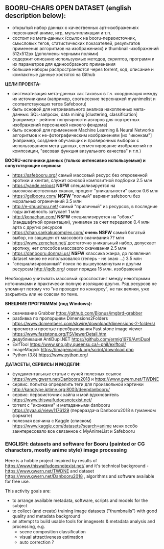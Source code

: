 ## BOORU-CHARS OPEN DATASET (english description below):
- открытый набор данных о качественных арт-изображениях персонажей аниме, игр, мультипликации и т.п.
- состоит из мета-данных (ссылок на booru-первоисточник, смысловых тегов, статистических показателей,
  результатов применения алгоритмов на изображениях) и thumbnail-изображений 512x512px (дополнены черными полями)
- содержит описание используемых методов, скриптов, программ и их параметров для единообразного применения
- большие наборы распространяются через torrent, код, описание и компактные данные хостятся на Github

**ЦЕЛИ ПРОЕКТА:**
- систематизация мета-данных как таковых в т.ч. координация между их источниками 
  (например, соотнесение персонажей myanimelist и соответствующих тегов Safebooru)
- быть основой для нетривиального анализа накопленных мета-данных: SQL-запросы, data mining [clustering, classification]
  (например - рейтинг популярности авторов для портретных изображений персонажей некоего фендома)
- быть основой для применения Machine Learning & Neural Networks алгоритмов к не-фотографическим изображениям [их "иконкам"]
  (например, создание обучающих и проверочных выборок с использованием мета-данных,
   сегментирование изображений по композиции, "весовая функция визуального качества" и т.п.)

**BOORU-источники данных (только интенсивно используемые) и сопутствующие сервисы:**
- https://safebooru.org/ самый массовый ресурс без откровенной эротики и хентая, служит основой композитной подборки 2.5 млн
- https://yande.re/post **NSFW** специализируется на высококачественных сканах, процент "уникальности" высок 0.6 млн
- https://gelbooru.com/ **NSFW** "полный" вариант safebooru без моральных ограничений 3.5 млн
- http://e-shuushuu.net/ самый "приличный" из ресурсов, в последние годы активность затухает 1 млн
- http://konachan.com/ **NSFW** специализируется на "обоях" (ландшафтной ориентации), уникален за счет переделок 0.4 млн
  арта с других ресурсов
- https://chan.sankakucomplex.com/ **очень NSFW** самый богатый выбор, но защищен от массового скачивания 7? млн
- https://www.zerochan.net/ достаточно уникальный набор, допускает эротику, нет способов массового скачивания 2.5 млн
- https://danbooru.donmai.us/ **NSFW** классика жанра, до появления dataset мною не использовался (теперь - не знаю ...) 3.5 млн
- "специализированный" поиск по вышеупомянутым и другим ресурсам http://iqdb.org/ охват порядка 15 млн. изображений

Необходимо учитывать массовый кросспостинг между некоторыми источниками и практически полную изоляцию других.
Ряд ресурсов не упомянут потому что "не проходят по конкурсу", не так велики, уже закрылись или не совсем по теме.

**ВНЕШНИЕ ПРОГРАММЫ (под Windows):**
- скачивание Grabber https://github.com/Bionus/imgbrd-grabber
- разбивка по пропорциям Dimensions2Folders https://www.dcmembers.com/skwire/download/dimensions-2-folders/
- просмотр и простые преобразования Fast stone image viewer https://www.faststone.org/FSViewerDetail.htm
- дедубликация AntiDupl.NET https://github.com/ermig1979/AntiDupl
- ExifTool https://www.sno.phy.queensu.ca/~phil/exiftool/
- ImageMagick https://imagemagick.org/script/download.php
- Python (3.8) https://www.python.org/

**ДАТАСЕТЫ, СЕРВИСЫ И МОДЕЛИ:**
- фундаментальные статьи с кучей полезных ссылок https://www.gwern.net/Danbooru2018 и https://www.gwern.net/TWDNE
- сервис: попытка определить теги для произвольной картинки http://kanotype.iptime.org:8003/deepdanbooru/
- сервис: первоисточник хайпа и мой вдохновитель https://www.thiswaifudoesnotexist.net/
- torrent с "иконками" и метаданными danbooru https://nyaa.si/view/1176129 (перераздача Danbooru2018 в гуманном формате)
- полезная всячина с Kaggle (списком) https://www.kaggle.com/datasets?search=anime меня особо заинтересовало 
  все связанное с MyAnimeList и Safebooru

### ENGLISH: datasets and software for Booru (painted or CG characters, mostly anime style) image processing

Here is a hobbie project inspired by results of https://www.thiswaifudoesnotexist.net/ and it's technical background - https://www.gwern.net/TWDNE and dataset https://www.gwern.net/Danbooru2018 , algorithms and software available for free use.

This activity goals are:
- to arrange available metadata, software, scripts and models for the subject
- to collect (and create) training image datasets ("thumbnails") with good quality and metadata background
- an attempt to build usable tools for imagesets & metadata analysis and processing, e.g.
  - scene composition classification
  - visual attractiveness estimation
  - auto correction ?
